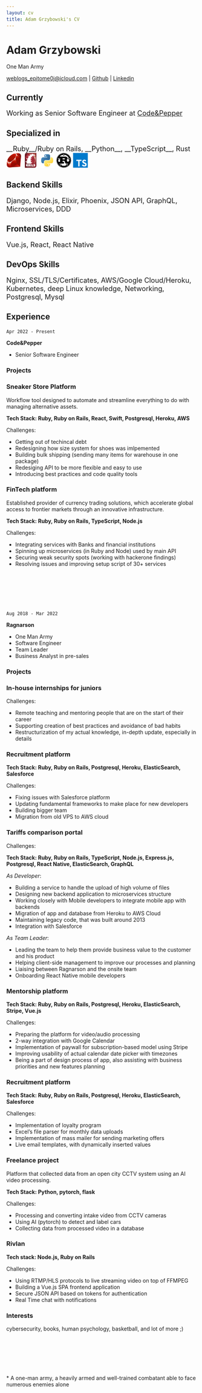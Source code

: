 ```yaml
---
layout: cv
title: Adam Grzybowski's CV
---
```

# Adam Grzybowski
One Man Army

<div id="webaddress">
  <a href="mailto:weblogs_epitome0j@icloud.com">weblogs_epitome0j@icloud.com</a>
| <a href="https://github.com/jcapt" target="_blank">Github</a>
| <a href="https://linkedin.com/in/adam-grzybowski" target="_blank">Linkedin</a>
</div>

## Currently

<span style="font-size: 1.3em">
Working as Senior Software Engineer at <a href="https://codeandpepper.com" target="_blank">Code&Pepper</a>
</span>

## Specialized in

<span style="font-size: 1.3em">
__Ruby__/Ruby on Rails, __Python__, __TypeScript__, Rust
</span>

<img src="https://raw.githubusercontent.com/devicons/devicon/master/icons/ruby/ruby-original.svg" width="40" height="40"/>
<img src="https://raw.githubusercontent.com/devicons/devicon/master/icons/rails/rails-original-wordmark.svg" width="40" height="40"/>
<img src="https://raw.githubusercontent.com/devicons/devicon/master/icons/python/python-original.svg" width="40" height="40"/>
<img src="https://raw.githubusercontent.com/devicons/devicon/master/icons/rust/rust-plain.svg" width="40" height="40"/>
<img src="https://raw.githubusercontent.com/devicons/devicon/master/icons/typescript/typescript-original.svg" width="40" height="40"/>

## Backend Skills

<span style="font-size: 1.3em">
Django, Node.js, Elixir, Phoenix, JSON API, GraphQL, Microservices, DDD
</span>

## Frontend Skills

<span style="font-size: 1.3em">
Vue.js, React, React Native
</span>

## DevOps Skills

<span style="font-size: 1.3em">
Nginx, SSL/TLS/Certificates, AWS/Google Cloud/Heroku, Kubernetes, deep Linux knowledge, Networking, Postgresql, Mysql
</span>

## Experience

`Apr 2022 - Present`

__Code&Pepper__
- Senior Software Engineer

### Projects
### Sneaker Store Platform
Workflow tool designed to automate and streamline everything to do with managing alternative assets.

**Tech Stack: Ruby, Ruby on Rails, React, Swift, Postgresql, Heroku, AWS**

Challenges:
- Getting out of techincal debt
- Redesigning how size system for shoes was imlpemented
- Building bulk shipping (sending many items for warehouse in one package)
- Redesiging API to be more flexible and easy to use
- Introducing best practices and code quality tools

### FinTech platform
Established provider of currency trading solutions, which accelerate global access to frontier markets through an innovative infrastructure.

**Tech Stack: Ruby, Ruby on Rails, TypeScript, Node.js**

Challenges:
- Integrating services with Banks and financial institutions
- Spinning up microservices (in Ruby and Node) used by main API
- Securing weak security spots (working with hackerone findings)
- Resolving issues and improving setup script of 30+ services

<br/>
<br/>
<br/>
<br/>
<br/>

`Aug 2018 - Mar 2022`

__Ragnarson__

- One Man Army
- Software Engineer
- Team Leader
- Business Analyst in pre-sales

### Projects
### In-house internships for juniors

Challenges:
- Remote teaching and mentoring people that are on the start of their career
- Supporting creation of best practices and avoidance of bad habits
- Restructurization of my actual knowledge, in-depth update, especially in details

### Recruitment platform

**Tech Stack: Ruby, Ruby on Rails, Postgresql, Heroku, ElasticSearch, Salesforce**

Challenges:
- Fixing issues with Salesforce platform
- Updating fundamental frameworks to make place for new developers
- Building bigger team
- Migration from old VPS to AWS cloud

### Tariffs comparison portal

Challenges:

**Tech Stack: Ruby, Ruby on Rails, TypeScript, Node.js, Express.js, Postgresql, React Native, ElasticSearch, GraphQL**

_As Developer_:
- Building a service to handle the upload of high volume of files
- Designing new backend application to microservices structure
- Working closely with Mobile developers to integrate mobile app with backends
- Migration of app and database from Heroku to AWS Cloud
- Maintaining legacy code, that was built around 2013
- Integration with Salesforce

_As Team Leader_:
- Leading the team to help them provide business value to the customer and his product
- Helping client-side management to improve our processes and planning
- Liaising between Ragnarson and the onsite team
- Onboarding React Native mobile developers


### Mentorship platform

**Tech Stack: Ruby, Ruby on Rails, Postgresql, Heroku, ElasticSearch, Stripe, Vue.js**

Challenges:
- Preparing the platform for video/audio processing 
- 2-way integration with Google Calendar
- Implementation of paywall for subscription-based model using Stripe
- Improving usability of actual calendar date picker with timezones
- Being a part of design process of app, also assisting with business priorities and new features planning


### Recruitment platform

**Tech Stack: Ruby, Ruby on Rails, Postgresql, Heroku, ElasticSearch, Salesforce**

Challenges:
- Implementation of loyalty program
- Excel’s file parser for monthly data uploads
- Implementation of mass mailer for sending marketing offers
- Live email templates, with dynamically inserted values

### Freelance project

Platform that collected data from an open city CCTV system using an AI video processing.

**Tech Stack: Python, pytorch, flask**

Challenges:
- Processing and converting intake video from CCTV cameras
- Using AI (pytorch) to detect and label cars
- Collecting data from processed video in a database

### Rivlan

**Tech stack: Node.js, Ruby on Rails**

Challenges:
- Using RTMP/HLS protocols to live streaming video on top of FFMPEG
- Building a Vue.js SPA frontend application
- Secure JSON API based on tokens for authentication
- Real Time chat with notifications

### Interests

cybersecurity, books, human psychology, basketball, and lot of more ;)

<br/><br/><br/><br/><br/>


\* A one-man army, a heavily armed and well-trained combatant able to face numerous enemies alone

<!-- ### Footer

Last updated: Oct 2021 -->


